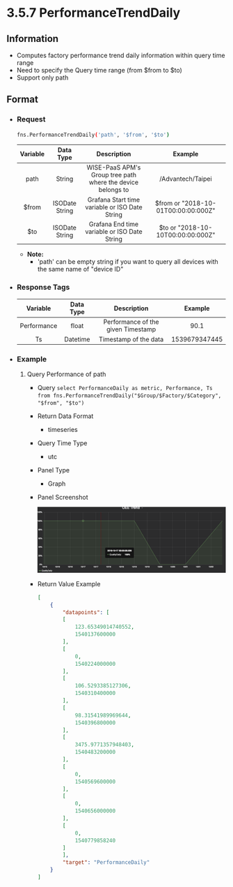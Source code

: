 # 3.5.7 PerformanceTrendDaily

## Information

* Computes factory performance trend daily information within query time range
* Need to specify the Query time range (from $from to $to)
* Support only path


## Format

* ### Request

  ``` sh
  fns.PerformanceTrendDaily('path', '$from', '$to')
  ```

  | Variable | Data Type | Description | Example |
  | :---: | :---: | :---: | :---: |
  | path | String | WISE-PaaS APM's Group tree path<br>where the device belongs to | /Advantech/Taipei |
  | $from | ISODate String | Grafana Start time variable or ISO Date String | $from or "2018-10-01T00:00:00:000Z" |
  | $to | ISODate String | Grafana End time variable or ISO Date String | $to or "2018-10-10T00:00:00:000Z" |

  - **Note:**
    - 'path' can be empty string if you want to query all devices with the same name of "device ID"


* ### Response Tags

    | Variable | Data Type | Description | Example |
    | :---: | :---: | :---: | :---: |
    | Performance | float | Performance of the given Timestamp | 90.1 |
    | Ts | Datetime | Timestamp of the data | 1539679347445 |


* ### Example
    1. Query Performance of path
        - Query
        ``` select PerformanceDaily as metric, Performance, Ts from fns.PerformanceTrendDaily("$Group/$Factory/$Category", "$from", "$to") ```
        - Return Data Format
            * timeseries
        - Query Time Type
            * utc
        - Panel Type
            * Graph
        - Panel Screenshot

            ![](/images/3.5.7-PerformanceTrendDaily.png)
        - Return Value Example

            ``` json
            [
                {
                    "datapoints": [
                    [
                        123.65349014740552,
                        1540137600000
                    ],
                    [
                        0,
                        1540224000000
                    ],
                    [
                        106.5293385127306,
                        1540310400000
                    ],
                    [
                        98.31541989969644,
                        1540396800000
                    ],
                    [
                        3475.9771357948403,
                        1540483200000
                    ],
                    [
                        0,
                        1540569600000
                    ],
                    [
                        0,
                        1540656000000
                    ],
                    [
                        0,
                        1540779858240
                    ]
                    ],
                    "target": "PerformanceDaily"
                }
            ]
            ```
